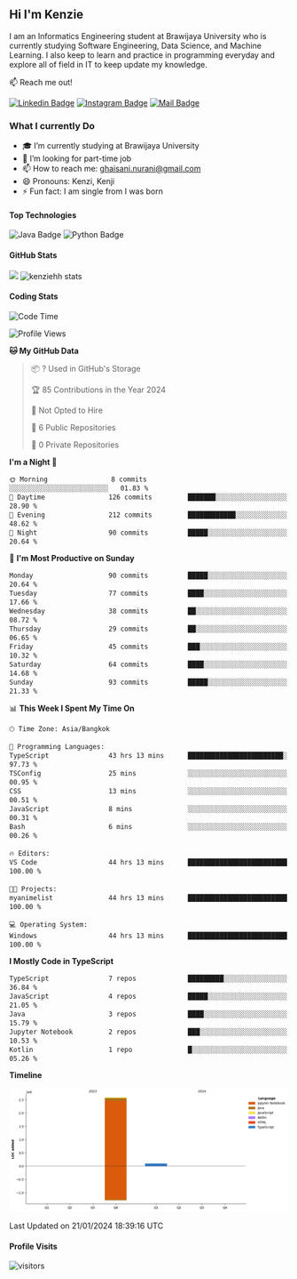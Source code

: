 ## Hi I'm Kenzie

I am an Informatics Engineering student at Brawijaya University who is currently studying Software Engineering, Data Science, and Machine Learning. I also keep to learn and practice in programming everyday and explore all of field in IT to keep update my knowledge.

:mailbox: Reach me out!

[![Linkedin Badge](https://img.shields.io/badge/-Kenzie_Taqiyassar-0e76a8?style=flat&labelColor=0e76a8&logo=linkedin&logoColor=white)](https://www.linkedin.com/in/kenzie-taqiyassar-37458b1aa/) 
[![Instagram Badge](https://img.shields.io/badge/-@__kenziehh_-e84393?style=flat&labelColor=e84393&logo=instagram&logoColor=white)](https://www.instagram.com/_kenziehh/) 
[![Mail Badge](https://img.shields.io/badge/-ghaisani.nurani-c0392b?style=flat&labelColor=c0392b&logo=gmail&logoColor=white)](mailto:ghaisani.nurani@gmail.com)

### What I currently Do

- 🎓 I’m currently studying at Brawijaya University
- 💼 I’m looking for part-time job
- 📫 How to reach me: ghaisani.nurani@gmail.com
- 😄 Pronouns: Kenzi, Kenji
- ⚡ Fun fact: I am single from I was born

#### Top Technologies
![Java Badge](https://img.shields.io/badge/Java-%23FF0000?style=for-the-badge&logo=coffee&logoColor=white&labelColor=red)
![Python Badge](https://img.shields.io/badge/Python-%230492C2?style=for-the-badge&logo=python&labelColor=black)

#### GitHub Stats
<img src="https://github-readme-stats.vercel.app/api?username=kenziehh"/>
<img src="https://github-readme-stats-xi-nine-74.vercel.app/api/top-langs/?username=kenziehh&hide_border=false&include_all_commits=true&count_private=true&layout=compact" alt="kenziehh stats"/>


#### Coding Stats
<!--START_SECTION:waka-->
![Code Time](http://img.shields.io/badge/Code%20Time-124%20hrs%2027%20mins-blue)

![Profile Views](http://img.shields.io/badge/Profile%20Views-9-blue)

**🐱 My GitHub Data** 

> 📦 ? Used in GitHub's Storage 
 > 
> 🏆 85 Contributions in the Year 2024
 > 
> 🚫 Not Opted to Hire
 > 
> 📜 6 Public Repositories 
 > 
> 🔑 0 Private Repositories 
 > 
**I'm a Night 🦉** 

```text
🌞 Morning                8 commits           ░░░░░░░░░░░░░░░░░░░░░░░░░   01.83 % 
🌆 Daytime                126 commits         ███████░░░░░░░░░░░░░░░░░░   28.90 % 
🌃 Evening                212 commits         ████████████░░░░░░░░░░░░░   48.62 % 
🌙 Night                  90 commits          █████░░░░░░░░░░░░░░░░░░░░   20.64 % 
```
📅 **I'm Most Productive on Sunday** 

```text
Monday                   90 commits          █████░░░░░░░░░░░░░░░░░░░░   20.64 % 
Tuesday                  77 commits          ████░░░░░░░░░░░░░░░░░░░░░   17.66 % 
Wednesday                38 commits          ██░░░░░░░░░░░░░░░░░░░░░░░   08.72 % 
Thursday                 29 commits          ██░░░░░░░░░░░░░░░░░░░░░░░   06.65 % 
Friday                   45 commits          ███░░░░░░░░░░░░░░░░░░░░░░   10.32 % 
Saturday                 64 commits          ████░░░░░░░░░░░░░░░░░░░░░   14.68 % 
Sunday                   93 commits          █████░░░░░░░░░░░░░░░░░░░░   21.33 % 
```


📊 **This Week I Spent My Time On** 

```text
🕑︎ Time Zone: Asia/Bangkok

💬 Programming Languages: 
TypeScript               43 hrs 13 mins      ████████████████████████░   97.73 % 
TSConfig                 25 mins             ░░░░░░░░░░░░░░░░░░░░░░░░░   00.95 % 
CSS                      13 mins             ░░░░░░░░░░░░░░░░░░░░░░░░░   00.51 % 
JavaScript               8 mins              ░░░░░░░░░░░░░░░░░░░░░░░░░   00.31 % 
Bash                     6 mins              ░░░░░░░░░░░░░░░░░░░░░░░░░   00.26 % 

🔥 Editors: 
VS Code                  44 hrs 13 mins      █████████████████████████   100.00 % 

🐱‍💻 Projects: 
myanimelist              44 hrs 13 mins      █████████████████████████   100.00 % 

💻 Operating System: 
Windows                  44 hrs 13 mins      █████████████████████████   100.00 % 
```

**I Mostly Code in TypeScript** 

```text
TypeScript               7 repos             █████████░░░░░░░░░░░░░░░░   36.84 % 
JavaScript               4 repos             █████░░░░░░░░░░░░░░░░░░░░   21.05 % 
Java                     3 repos             ████░░░░░░░░░░░░░░░░░░░░░   15.79 % 
Jupyter Notebook         2 repos             ███░░░░░░░░░░░░░░░░░░░░░░   10.53 % 
Kotlin                   1 repo              █░░░░░░░░░░░░░░░░░░░░░░░░   05.26 % 
```



**Timeline**

![Lines of Code chart](https://raw.githubusercontent.com/kenziehh/kenziehh/master/assets/bar_graph.png)


 Last Updated on 21/01/2024 18:39:16 UTC
<!--END_SECTION:waka-->


#### Profile Visits

![visitors](https://visitor-badge.glitch.me/badge?page_id=kenziehh.kenziehh)





